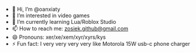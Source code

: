 - 👋 Hi, I’m @oanxiaty
- 👀 I’m interested in video games
- 🌱 I’m currently learning Lua/Roblox Studio
- 📫 How to reach me: zosiek.github@gmail.com
- 😄 Pronouns: xer/xe/xem/xyr/xyrs/kys
- ⚡ Fun fact: I very very very very like Motorola 15W usb-c phone charger

<!---
oanxiaty/oanxiaty is a ✨ special ✨ repository because its `README.md` (this file) appears on your GitHub profile.
You can click the Preview link to take a look at your changes.
--->
